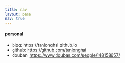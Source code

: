 ```yaml
---
title: nav
layout: page
nav: true
---
```


#### personal

- blog: <https://tanlonghai.github.io>
- github: <https://github.com/tanlonghai>
- douban: <https://www.douban.com/people/148158657/>
